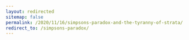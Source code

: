 ```yaml
---
layout: redirected
sitemap: false
permalink: /2020/11/16/simpsons-paradox-and-the-tyranny-of-strata/
redirect_to: /simpsons-paradox/
---
```

